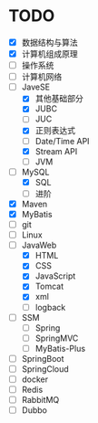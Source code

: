 # TODO
- [x] 数据结构与算法
- [x] 计算机组成原理
- [ ] 操作系统
- [ ] 计算机网络
- [ ] JaveSE
  - [x] 其他基础部分
  - [x] JUBC
  - [ ] JUC
  - [x] 正则表达式
  - [ ] Date/Time API
  - [x] Stream API
  - [ ] JVM
- [ ] MySQL
  - [x] SQL
  - [ ] 进阶
- [x] Maven
- [x] MyBatis
- [ ] git
- [ ] Linux
- [ ] JavaWeb
  - [x] HTML
  - [x] CSS
  - [x] JavaScript
  - [x] Tomcat
  - [x] xml
  - [ ] logback
- [ ] SSM
  - [ ] Spring
  - [ ] SpringMVC
  - [ ] MyBatis-Plus
- [ ] SpringBoot
- [ ] SpringCloud
- [ ] docker
- [ ] Redis
- [ ] RabbitMQ
- [ ] Dubbo